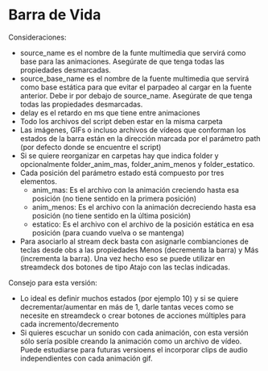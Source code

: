 # Barra de Vida

Consideraciones:

* source_name es el nombre de la funte multimedia que servirá como base para las animaciones. Asegúrate de que tenga todas las propiedades desmarcadas.
* source_base_name es el nombre de la fuente multimedia que servirá como base estática para que evitar el parpadeo al cargar en la fuente anterior. Debe ir por debajo de source_name. Asegúrate de que tenga todas las propiedades desmarcadas.
* delay es el retardo en ms que tiene entre animaciones
* Todo los archivos del script deben estar en la misma carpeta
* Las imágenes, GIFs o incluso archivos de vídeos que conforman los estados de la barra están en la dirección marcada por el parámetro path (por defecto donde se encuentre el script)
* Si se quiere reorganizar en carpetas hay que indica folder y opcionalmente folder_anim_mas, folder_anim_menos y folder_estatico.
* Cada posición del parámetro estado está compuesto por tres elementos.
    - anim_mas: Es el archivo con la animación creciendo hasta esa posición (no tiene sentido en la primera posición)
    - anim_menos: Es el archivo con la animación decreciendo hasta esa posición (no tiene sentido en la última posición)
    - estatico: Es el archivo con el archivo de la posición estática en esa posición (para cuando vuelva o se mantenga)
* Para asociarlo al stream deck basta con asignarle combianciones de teclas desde obs a las propiedades Menos (decrementa la barra) y Más (incrementa la barra). Una vez hecho eso se puede utilizar en streamdeck dos botones de tipo Atajo con las teclas indicadas.


Consejo para esta versión:

* Lo ideal es definir muchos estados (por ejemplo 10) y si se quiere decrementar/aumentar en más de 1, darle tantas veces como se necesite en streamdeck o crear botones de acciones múltiples para cada incremento/decremento
* Si quieres escuchar un sonido con cada animación, con esta versión sólo sería posible creando la animación como un archivo de vídeo. Puede estudiarse para futuras versioens el incorporar clips de audio independientes con cada animación gif.
